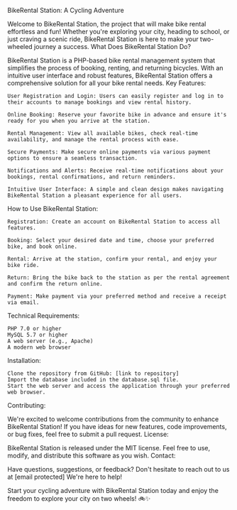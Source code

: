 BikeRental Station: A Cycling Adventure

Welcome to BikeRental Station, the project that will make bike rental effortless and fun! Whether you're exploring your city, heading to school, or just craving a scenic ride, BikeRental Station is here to make your two-wheeled journey a success.
What Does BikeRental Station Do?

BikeRental Station is a PHP-based bike rental management system that simplifies the process of booking, renting, and returning bicycles. With an intuitive user interface and robust features, BikeRental Station offers a comprehensive solution for all your bike rental needs.
Key Features:

    User Registration and Login: Users can easily register and log in to their accounts to manage bookings and view rental history.

    Online Booking: Reserve your favorite bike in advance and ensure it's ready for you when you arrive at the station.

    Rental Management: View all available bikes, check real-time availability, and manage the rental process with ease.

    Secure Payments: Make secure online payments via various payment options to ensure a seamless transaction.

    Notifications and Alerts: Receive real-time notifications about your bookings, rental confirmations, and return reminders.

    Intuitive User Interface: A simple and clean design makes navigating BikeRental Station a pleasant experience for all users.

How to Use BikeRental Station:

    Registration: Create an account on BikeRental Station to access all features.

    Booking: Select your desired date and time, choose your preferred bike, and book online.

    Rental: Arrive at the station, confirm your rental, and enjoy your bike ride.

    Return: Bring the bike back to the station as per the rental agreement and confirm the return online.

    Payment: Make payment via your preferred method and receive a receipt via email.

Technical Requirements:

    PHP 7.0 or higher
    MySQL 5.7 or higher
    A web server (e.g., Apache)
    A modern web browser

Installation:

    Clone the repository from GitHub: [link to repository]
    Import the database included in the database.sql file.
    Start the web server and access the application through your preferred web browser.

Contributing:

We're excited to welcome contributions from the community to enhance BikeRental Station! If you have ideas for new features, code improvements, or bug fixes, feel free to submit a pull request.
License:

BikeRental Station is released under the MIT license. Feel free to use, modify, and distribute this software as you wish.
Contact:

Have questions, suggestions, or feedback? Don't hesitate to reach out to us at [email protected] We're here to help!

Start your cycling adventure with BikeRental Station today and enjoy the freedom to explore your city on two wheels! 🚲✨
